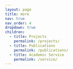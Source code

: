 ```yaml
---
layout: page
title: more
nav: true
nav_order: 4
dropdown: true
children:
  - title: Projects
    permalink: /projects/
  - title: Publications
    permalink: /publications/
  - title: Academic Service
    permalink: /service/
---
```

